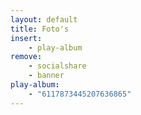 ```yaml
---
layout: default
title: Foto's
insert:
    - play-album
remove:
    - socialshare
    - banner
play-album:
    - "6117873445207636865"
---
```

